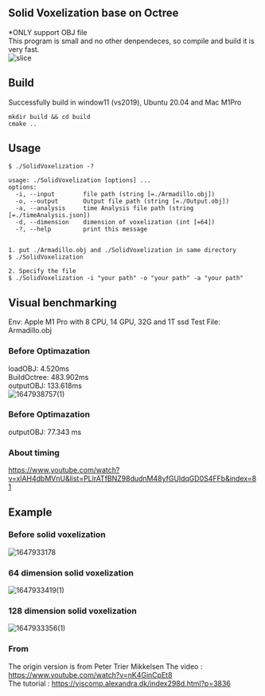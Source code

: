 ## Solid Voxelization base on Octree
*ONLY support OBJ file  
This program is small and no other denpendeces, so compile and build it is very fast.  
![slice](gif/slice.gif)

## Build
Successfully build in window11 (vs2019), Ubuntu 20.04 and Mac M1Pro
```
mkdir build && cd build
cmake ..
```

## Usage
```
$ ./SolidVoxelization -?

usage: ./SolidVoxelization [options] ... 
options:
  -i, --input        file path (string [=./Armadillo.obj])
  -o, --output       Output file path (string [=./Output.obj])
  -a, --analysis     time Analysis file path (string [=./timeAnalysis.json])
  -d, --dimension    dimension of voxelization (int [=64])
  -?, --help         print this message
  

1. put ./Armadillo.obj and ./SolidVoxelization in same directory
$ ./SolidVoxelization

2. Specify the file
$ ./SolidVoxelization -i "your path" -o "your path" -a "your path"
```


## Visual benchmarking
Env: Apple M1 Pro with 8 CPU, 14 GPU, 32G and 1T ssd
Test File: Armadillo.obj  

### Before Optimazation
loadOBJ: 4.520ms  
BuildOctree: 483.902ms  
outputOBJ: 133.618ms   
![1647938757(1)](https://user-images.githubusercontent.com/80893143/159441957-bc644d7a-4c7c-4c12-a674-a9c6c13fae77.png)  

### Before Optimazation
outputOBJ: 77.343 ms
  
### About timing  
https://www.youtube.com/watch?v=xlAH4dbMVnU&list=PLlrATfBNZ98dudnM48yfGUldqGD0S4FFb&index=81


## Example
### Before solid voxelization
![1647933178](https://user-images.githubusercontent.com/80893143/159427255-0c3cbac5-9cd4-423f-a899-9314abee180f.png)

### 64 dimension solid voxelization
![1647933419(1)](https://user-images.githubusercontent.com/80893143/159427785-3d018c00-986b-49b6-87a9-8b5b173fd25a.png)

### 128 dimension solid voxelization
![1647933356(1)](https://user-images.githubusercontent.com/80893143/159427651-f2e829af-cf10-4bd6-8ae9-7019ecdb83d6.png)

### From
The origin version is from Peter Trier Mikkelsen
The video : https://www.youtube.com/watch?v=nK4GinCpEt8  
The tutorial : https://viscomp.alexandra.dk/index298d.html?p=3836  

